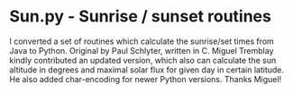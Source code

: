# Sun.py - Sunrise / sunset routines

I converted a set of routines which calculate the sunrise/set times from Java to Python. Original by Paul Schlyter, written in C.
Miguel Tremblay kindly contributed an updated version, which also can calculate the sun altitude in degrees and maximal solar flux for given day in certain latitude. He also added char-encoding for newer Python versions. Thanks Miguel!
